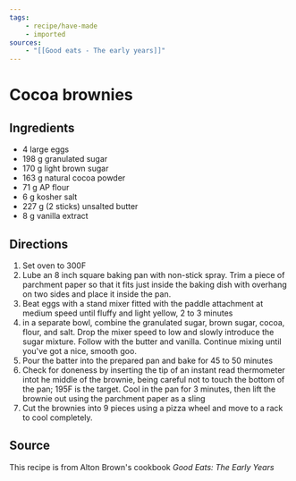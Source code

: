 ```yaml
---
tags:
    - recipe/have-made
    - imported
sources: 
    - "[[Good eats - The early years]]"
---
```


# Cocoa brownies
## Ingredients
- 4 large eggs
- 198 g granulated sugar
- 170 g light brown sugar
- 163 g natural cocoa powder
- 71 g AP flour
- 6 g kosher salt
- 227 g (2 sticks) unsalted butter
- 8 g vanilla extract
## Directions
1. Set oven to 300F
2. Lube an 8 inch square baking pan with non-stick spray. Trim a piece of parchment paper so that it fits just inside the baking dish with overhang on two sides and place it inside the pan.
3. Beat eggs with a stand mixer fitted with the paddle attachment at medium speed until fluffy and light yellow, 2 to 3 minutes
4. in a separate bowl, combine the granulated sugar, brown sugar, cocoa, flour, and salt. Drop the mixer speed to low and slowly introduce the sugar mixture. Follow with the butter and vanilla. Continue mixing until you've got a nice, smooth goo.
5. Pour the batter into the prepared pan and bake for 45 to 50 minutes
6. Check for doneness by inserting the tip of an instant read thermometer intot he middle of the brownie, being careful not to touch the bottom of the pan; 195F is the target. Cool in the pan for 3 minutes, then lift the brownie out using the parchment paper as a sling
7. Cut the brownies into 9 pieces using a pizza wheel and move to a rack to cool completely.
## Source
This recipe is from Alton Brown's cookbook *Good Eats: The Early Years*
